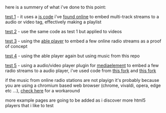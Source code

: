 here is a summery of what i've done to this point:

[test 1](https://junguler.github.io/test/1.html) - it uses a [js code](https://www.draketo.de/software/m3u-player.js) i've [found online](https://www.draketo.de/software/m3u-player.html) to embed multi-track streams to a audio or video tag, effectively making a playlist

[test 2](https://junguler.github.io/test/2.html) - use the same code as test 1 but applied to videos

[test 3](https://junguler.github.io/test/demos/test.html) - using the [able player](https://github.com/ableplayer/ableplayer) to embed a few online radio streams as a proof of concept

[test 4](https://junguler.github.io/test/demos/test2.html) - using the able player again but using music from this repo

[test 5](https://junguler.github.io/test/test5/test5.html) - using a audio/video player plugin for [mediaelement](https://www.mediaelementjs.com/) to embed a few radio streams to a audio player, i've used code from [this fork](https://github.com/duozersk/mep-feature-playlist) and [this fork](https://github.com/xitobg/mediaelement-playlist-plugin/tree/master/lib/mediaelement)

if the music from online radio stations are not playign it's probably because you are using a chromium based web browser (chrome, vivaldi, opera, edge etc ...), [check here](https://support.google.com/chrome/thread/29505473?hl=en&msgid=29673696) for a workaround

more example pages are going to be added as i discover more html5 players that i like to test
